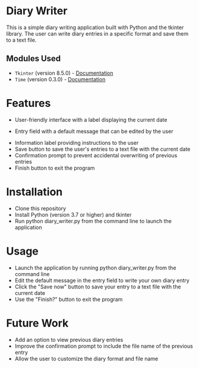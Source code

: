 # Diary Writer
This is a simple diary writing application built with Python and the tkinter library. The user can write diary entries in a specific format and save them to a text file.

## Modules Used

- `Tkinter` (version 8.5.0) - [Documentation](https://docs.python.org/3/library/tkinter.html)
- `Time` (version 0.3.0) - [Documentation](https://docs.python.org/3/library/time.html)
# Features
  - User-friendly interface with a label displaying the current date
  + Entry field with a default message that can be edited by the user
  * Information label providing instructions to the user
  * Save button to save the user's entries to a text file with the current date
  * Confirmation prompt to prevent accidental overwriting of previous entries
  * Finish button to exit the program
# Installation
  - Clone this repository
  - Install Python (version 3.7 or higher) and tkinter
  - Run python diary_writer.py from the command line to launch the application
# Usage
  - Launch the application by running python diary_writer.py from the command line
  - Edit the default message in the entry field to write your own diary entry
  - Click the "Save now" button to save your entry to a text file with the current date
  - Use the "Finish?" button to exit the program
# Future Work
  - Add an option to view previous diary entries
  - Improve the confirmation prompt to include the file name of the previous entry
  - Allow the user to customize the diary format and file name

